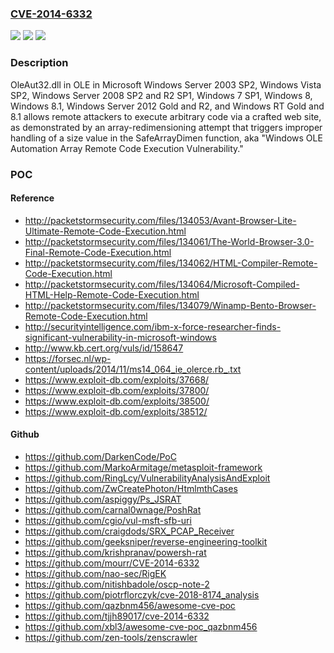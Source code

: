 ### [CVE-2014-6332](https://cve.mitre.org/cgi-bin/cvename.cgi?name=CVE-2014-6332)
![](https://img.shields.io/static/v1?label=Product&message=n%2Fa&color=blue)
![](https://img.shields.io/static/v1?label=Version&message=n%2Fa&color=blue)
![](https://img.shields.io/static/v1?label=Vulnerability&message=n%2Fa&color=brighgreen)

### Description

OleAut32.dll in OLE in Microsoft Windows Server 2003 SP2, Windows Vista SP2, Windows Server 2008 SP2 and R2 SP1, Windows 7 SP1, Windows 8, Windows 8.1, Windows Server 2012 Gold and R2, and Windows RT Gold and 8.1 allows remote attackers to execute arbitrary code via a crafted web site, as demonstrated by an array-redimensioning attempt that triggers improper handling of a size value in the SafeArrayDimen function, aka "Windows OLE Automation Array Remote Code Execution Vulnerability."

### POC

#### Reference
- http://packetstormsecurity.com/files/134053/Avant-Browser-Lite-Ultimate-Remote-Code-Execution.html
- http://packetstormsecurity.com/files/134061/The-World-Browser-3.0-Final-Remote-Code-Execution.html
- http://packetstormsecurity.com/files/134062/HTML-Compiler-Remote-Code-Execution.html
- http://packetstormsecurity.com/files/134064/Microsoft-Compiled-HTML-Help-Remote-Code-Execution.html
- http://packetstormsecurity.com/files/134079/Winamp-Bento-Browser-Remote-Code-Execution.html
- http://securityintelligence.com/ibm-x-force-researcher-finds-significant-vulnerability-in-microsoft-windows
- http://www.kb.cert.org/vuls/id/158647
- https://forsec.nl/wp-content/uploads/2014/11/ms14_064_ie_olerce.rb_.txt
- https://www.exploit-db.com/exploits/37668/
- https://www.exploit-db.com/exploits/37800/
- https://www.exploit-db.com/exploits/38500/
- https://www.exploit-db.com/exploits/38512/

#### Github
- https://github.com/DarkenCode/PoC
- https://github.com/MarkoArmitage/metasploit-framework
- https://github.com/RingLcy/VulnerabilityAnalysisAndExploit
- https://github.com/ZwCreatePhoton/HtmlmthCases
- https://github.com/aspiggy/Ps_JSRAT
- https://github.com/carnal0wnage/PoshRat
- https://github.com/cgio/vul-msft-sfb-uri
- https://github.com/craigdods/SRX_PCAP_Receiver
- https://github.com/geeksniper/reverse-engineering-toolkit
- https://github.com/krishpranav/powersh-rat
- https://github.com/mourr/CVE-2014-6332
- https://github.com/nao-sec/RigEK
- https://github.com/nitishbadole/oscp-note-2
- https://github.com/piotrflorczyk/cve-2018-8174_analysis
- https://github.com/qazbnm456/awesome-cve-poc
- https://github.com/tjjh89017/cve-2014-6332
- https://github.com/xbl3/awesome-cve-poc_qazbnm456
- https://github.com/zen-tools/zenscrawler

